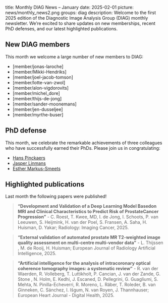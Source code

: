 title: Monthly DIAG News – January
date: 2025-02-01
picture: news/monthly_news2.png
groups: diag
description: Welcome to the first 2025 edition of the Diagnostic Image Analysis Group (DIAG) monthly newsletter. We’re excited to share updates on new memberships, recent PhD defenses, and our latest highlighted publications.

## New DIAG members
This month we welcome a large number of new members to DIAG:
- [member/jonas-laroche]
- [member/Mikki-Hendriks]
- [member/joel-jacob-tomson]
- [member/lotte-van-zwol]
- [member/alon-vigdorovits]
- [member/michel_dore]
- [member/thijs-de-jong]
- [member/sander-moonemans]
- [member/jen-dusseljee]
- [member/myrthe-buser]

## PhD defense
This month, we celebrate the remarkable achievements of three colleagues who have successfully earned their PhDs. Please join us in congratulating:
- [Hans Pinckaers](https://www.diagnijmegen.nl/news/defense-hans-pinckaers/)
- [Jasper Linmans](https://www.diagnijmegen.nl/news/defense-jasper-linmans/)
- [Esther Markus-Smeets](https://www.diagnijmegen.nl/news/defense-esther-markus-smeets/)

## Highlighted publications
Last month the following papers were published!
> **“Development and Validation of a Deep Learning Model Basedon MRI and Clinical Characteristics to Predict Risk of ProstateCancer Progression”** - C. Roest, T. Kwee, MD, I. de Jong, I. Schoots, P. van Leeuwen, S. Heijmink, H. van der Poel, S. Fransen, A. Saha, H. Huisman, D. Yakar; Radiology: Imaging Cancer, 2025.

> **“External validation of automated prostate MR T2-weighted image quality assessment on multi-centre multi-vendor data”** - L. Thijssen , M. de Rooij, H. Huisman; European Journal of Radiology Artificial Intelligence, 2025.

> **“Artificial intelligence for the analysis of intracoronary optical coherence tomography images: a systematic review”** - R. van der Waerden, R. Volleberg, T. Luttikholt, P. Cancian, J. van der Zande, G. Stone , N. Holm, E. Kedhi, J. Escaned, D. Pellegrini, G. Guagliumi, S. Mehta, N. Pinilla-Echeverri, R. Moreno, L. Räber, T. Roleder, B. van Ginneken, C. Sánchez, I. Išgum, N. van Royen, J. Thannhauser; European Heart Journal - Digital Health, 2025.
